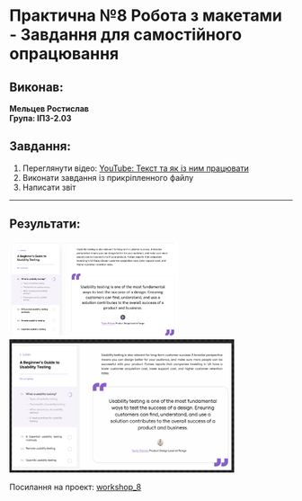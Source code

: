 # Практична №8 Робота з макетами - Завдання для самостійного опрацювання

## Виконав:  
**Мельцев Ростислав**  
**Група: ІПЗ-2.03**  

## Завдання:
1. Переглянути відео: [YouTube: Текст та як із ним працювати](https://www.youtube.com/watch?v=VouVsut_-Ak&authuser=0)
2. Виконати завдання із прикріпленного файлу
3. Написати звіт

---
## Результати:  
<img src="images/referens.png" width="300px" />
<img src="images/task.png" width="400px" />

Посилання на проект: [workshop_8](https://www.figma.com/design/138qA0cYf1BYJHqAdRjfFp/Untitled?node-id=1-209&t=ziQL0nOA4rb7i3qb-1)
